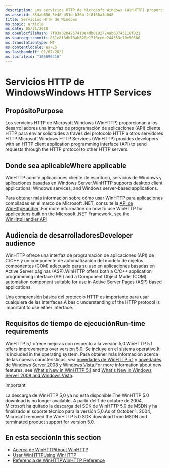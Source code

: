 ```yaml
---
description: Los servicios HTTP de Microsoft Windows (WinHTTP) proporcionan a los desarrolladores una interfaz de programación de aplicaciones (API) cliente HTTP para enviar solicitudes a través del protocolo HTTP a otros servidores HTTP.
ms.assetid: 354ab65d-5e46-451d-b36b-2f8166a1a048
title: Servicios HTTP de Windows
ms.topic: article
ms.date: 05/31/2018
ms.openlocfilehash: 7f03a3204257410e4db0182724ab63743116f021
ms.sourcegitcommit: 831e8f3db78ab820e1710cede244553c70e50500
ms.translationtype: MT
ms.contentlocale: es-ES
ms.lasthandoff: 01/07/2021
ms.locfileid: "105696416"
---
```

# <a name="windows-http-services"></a><span data-ttu-id="48497-103">Servicios HTTP de Windows</span><span class="sxs-lookup"><span data-stu-id="48497-103">Windows HTTP Services</span></span>

## <a name="purpose"></a><span data-ttu-id="48497-104">Propósito</span><span class="sxs-lookup"><span data-stu-id="48497-104">Purpose</span></span>

<span data-ttu-id="48497-105">Los servicios HTTP de Microsoft Windows (WinHTTP) proporcionan a los desarrolladores una interfaz de programación de aplicaciones (API) cliente HTTP para enviar solicitudes a través del protocolo HTTP a otros servidores HTTP.</span><span class="sxs-lookup"><span data-stu-id="48497-105">Microsoft Windows HTTP Services (WinHTTP) provides developers with an HTTP client application programming interface (API) to send requests through the HTTP protocol to other HTTP servers.</span></span>

## <a name="where-applicable"></a><span data-ttu-id="48497-106">Donde sea aplicable</span><span class="sxs-lookup"><span data-stu-id="48497-106">Where applicable</span></span>

<span data-ttu-id="48497-107">WinHTTP admite aplicaciones cliente de escritorio, servicios de Windows y aplicaciones basadas en Windows Server.</span><span class="sxs-lookup"><span data-stu-id="48497-107">WinHTTP supports desktop client applications, Windows services, and Windows server-based applications.</span></span>

<span data-ttu-id="48497-108">Para obtener más información sobre cómo usar WinHTTP para aplicaciones compiladas en el marco de Microsoft .NET, consulte la [API de WinHttpHandler](/dotnet/api/system.net.http?view=netframework-4.8) .</span><span class="sxs-lookup"><span data-stu-id="48497-108">For more information on how to use WinHTTP for applications built on the Microsoft .NET Framework, see the [WinHttpHandler API](/dotnet/api/system.net.http?view=netframework-4.8)</span></span>

## <a name="developer-audience"></a><span data-ttu-id="48497-109">Audiencia de desarrolladores</span><span class="sxs-lookup"><span data-stu-id="48497-109">Developer audience</span></span>

<span data-ttu-id="48497-110">WinHTTP ofrece una interfaz de programación de aplicaciones (API) de C/C++ y un componente de automatización del modelo de objetos componentes (COM) adecuado para su uso en aplicaciones basadas en Active Server páginas (ASP).</span><span class="sxs-lookup"><span data-stu-id="48497-110">WinHTTP offers both a C/C++ application programming interface (API) and a Component Object Model (COM) automation component suitable for use in Active Server Pages (ASP) based applications.</span></span>

<span data-ttu-id="48497-111">Una comprensión básica del protocolo HTTP es importante para usar cualquiera de las interfaces.</span><span class="sxs-lookup"><span data-stu-id="48497-111">A basic understanding of the HTTP protocol is important to use either interface.</span></span>

## <a name="run-time-requirements"></a><span data-ttu-id="48497-112">Requisitos de tiempo de ejecución</span><span class="sxs-lookup"><span data-stu-id="48497-112">Run-time requirements</span></span>

<span data-ttu-id="48497-113">WinHTTP 5,1 ofrece mejoras con respecto a la versión 5,0.</span><span class="sxs-lookup"><span data-stu-id="48497-113">WinHTTP 5.1 offers improvements over version 5.0.</span></span> <span data-ttu-id="48497-114">Se incluye en el sistema operativo.</span><span class="sxs-lookup"><span data-stu-id="48497-114">It is included in the operating system.</span></span> <span data-ttu-id="48497-115">Para obtener más información acerca de las nuevas características, vea [novedades de WinHTTP 5,1](what-s-new-in-winhttp-5-1.md) y [novedades de Windows Server 2008 y Windows Vista](what-s-new-in-windows-longhorn.md).</span><span class="sxs-lookup"><span data-stu-id="48497-115">For more information about new features, see [What's New in WinHTTP 5.1](what-s-new-in-winhttp-5-1.md) and [What's New in Windows Server 2008 and Windows Vista](what-s-new-in-windows-longhorn.md).</span></span>

> [!IMPORTANT]
> <span data-ttu-id="48497-116">La descarga de WinHTTP 5,0 ya no está disponible.</span><span class="sxs-lookup"><span data-stu-id="48497-116">The WinHTTP 5.0 download is no longer available.</span></span> <span data-ttu-id="48497-117">A partir del 1 de octubre de 2004, Microsoft ha quitado la descarga del SDK de WinHTTP 5,0 de MSDN y ha finalizado el soporte técnico para la versión 5,0.</span><span class="sxs-lookup"><span data-stu-id="48497-117">As of October 1, 2004, Microsoft removed the WinHTTP 5.0 SDK download from MSDN and terminated product support for version 5.0.</span></span>

 

## <a name="in-this-section"></a><span data-ttu-id="48497-118">En esta sección</span><span class="sxs-lookup"><span data-stu-id="48497-118">In this section</span></span>

-   [<span data-ttu-id="48497-119">Acerca de WinHTTP</span><span class="sxs-lookup"><span data-stu-id="48497-119">About WinHTTP</span></span>](about-winhttp.md)
-   [<span data-ttu-id="48497-120">Usar WinHTTP</span><span class="sxs-lookup"><span data-stu-id="48497-120">Using WinHTTP</span></span>](using-winhttp.md)
-   [<span data-ttu-id="48497-121">Referencia de WinHTTP</span><span class="sxs-lookup"><span data-stu-id="48497-121">WinHTTP Reference</span></span>](winhttp-reference.md)

 

 
